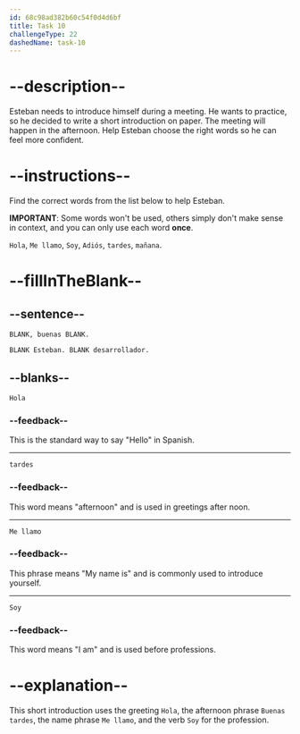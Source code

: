 ```yaml
---
id: 68c98ad382b60c54f0d4d6bf
title: Task 10
challengeType: 22
dashedName: task-10
---
```


<!-- (No Audio) -->

# --description--

Esteban needs to introduce himself during a meeting. He wants to practice, so he decided to write a short introduction on paper. The meeting will happen in the afternoon. Help Esteban choose the right words so he can feel more confident.

# --instructions--

Find the correct words from the list below to help Esteban.

**IMPORTANT**: Some words won't be used, others simply don't make sense in context, and you can only use each word **once**.

`Hola`, `Me llamo`, `Soy`, `Adiós`, `tardes`, `mañana`.

# --fillInTheBlank--

## --sentence--

`BLANK, buenas BLANK.`

`BLANK Esteban. BLANK desarrollador.`

## --blanks--

`Hola`

### --feedback--

This is the standard way to say "Hello" in Spanish.

---

`tardes`

### --feedback--

This word means "afternoon" and is used in greetings after noon.

---

`Me llamo`

### --feedback--

This phrase means "My name is" and is commonly used to introduce yourself.

---

`Soy`

### --feedback--

This word means "I am" and is used before professions.

# --explanation--

This short introduction uses the greeting `Hola`, the afternoon phrase `Buenas tardes`, the name phrase `Me llamo`, and the verb `Soy` for the profession.
